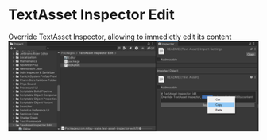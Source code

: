 # TextAsset Inspector Edit
Override TextAsset Inspector, allowing to immedietly edit its content
![](https://github.com/mitay-walle/com.mitay-walle.text-asset-inspector-edit/blob/master/Documentation~/InspectorPreview.png)
